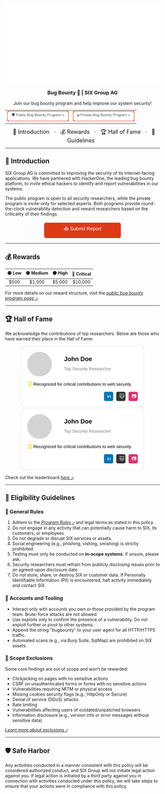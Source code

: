 <!-- DOCUMENT Hero -->
<div align="center">
  <!-- Use the SVG as the hero -->
  <a href="https://hackerone.com/six-group">
    <img src="/assets/header.svg" alt="Logo" width="600" />
  </a>

  <h3 align="center">Bug Bounty 🐛 | SIX Group AG</h3>

  <p align="center">
    Join our bug bounty program and help improve our system security!
  </p>

  <!-- SVG Buttons for Public and Private Programs -->
  <div>
  <table border="0" width="100%" cellspacing="20">
    <tr>
      <td align="center" width="50%">
        <a href="https://hackerone.com/six-group">
          <img src="/assets/buttons/public-program-button.svg" alt="Public Bug Bounty Program" width="200" />
        </a>
      </td>
      <td align="center" width="50%">
        <a href="https://hackerone.com/six-group-private">
          <img src="/assets/buttons/private-program-button.svg" alt="Private Bug Bounty Program" width="200" />
        </a>
      </td>
    </tr>
  </table>
  </div>

  <!-- Hero Menu with Emojis -->
  <div align="center" style="font-size: 18px;">
    <a href="#-introduction" style="text-decoration: none; padding: 10px;">📖 Introduction</a>
    ·
    <a href="#-rewards" style="text-decoration: none; padding: 10px;">💰 Rewards</a>
    ·
    <a href="#-hall-of-fame" style="text-decoration: none; padding: 10px;">🏆 Hall of Fame</a>
    ·
    <a href="#-eligibility-guidelines" style="text-decoration: none; padding: 10px;">🤝 Guidelines</a>
  </div>
</div>

---

## 📖 Introduction

SIX Group AG is committed to improving the security of its internet-facing applications. We have partnered with HackerOne, the leading bug bounty platform, to invite ethical hackers to identify and report vulnerabilities in our systems.

The public program is open to all security researchers, while the private program is invite-only for selected experts. Both programs provide round-the-clock vulnerability detection and reward researchers based on the criticality of their findings.

<div align="center">
  <div align="center" style="margin-top: 20px;">
    <a href="https://hackerone.com/six-group/reports/new?type=team&report_type=vulnerability">
      <img src="/assets/buttons/submit-report-button.svg" alt="Submit Report" width="250" />
    </a>
  </div>
</div>

---

## 💰 Rewards

| 🟢 Low | 🟡 Medium | 🟠 High | 🔴 Critical |
| :----: | :-------: | :-----: | :---------: |
|  $500  |  $1,000   | $5,000  |   $10,000   |

For more details on our reward structure, visit the _[public bug bounty program page ⤴](https://hackerone.com/six-group)_.

---

## 🏆 Hall of Fame

We acknowledge the contributions of top researchers. Below are those who have earned their place in the Hall of Fame:

<div align="center">
  <!-- Hall of Fame SVG 1 -->
  <img src="/assets/halloffame/johndoe.svg" width="400" height="200" />
  
  <!-- Hall of Fame SVG 2 -->
  <img src="/assets/halloffame/janedoe.svg" width="400" height="200" />

  <!-- Add more Hall of Fame entries below as needed -->
</div>

Check out the leaderboard _[here ⤴](https://hackerone.com/six-group/thanks)_.

---

## 🤝 Eligibility Guidelines

### 📃 General Rules

1. Adhere to the _[Program Rules ⤴](https://hackerone.com/six-group/program)_ and legal terms as stated in this policy.
2. Do not engage in any activity that can potentially cause harm to SIX, its customers, or employees.
3. Do not degrade or disrupt SIX services or assets.
4. Social engineering (e.g., phishing, vishing, smishing) is strictly prohibited.
5. Testing must only be conducted on **in-scope systems**. If unsure, please ask.
6. Security researchers must refrain from publicly disclosing issues prior to an agreed-upon disclosure date.
7. Do not store, share, or destroy SIX or customer data. If Personally Identifiable Information (PII) is encountered, halt activity immediately and contact SIX.

### 👤 Accounts and Tooling

- Interact only with accounts you own or those provided by the program team. Brute-force attacks are not allowed.
- Use exploits only to confirm the presence of a vulnerability. Do not exploit further or pivot to other systems.
- Append the string "bugbounty" to your user agent for all HTTP/HTTPS traffic.
- Automated scans (e.g., via Burp Suite, SqlMap) are prohibited on SIX assets.

### 🚫 Scope Exclusions

Some core findings are out of scope and won’t be rewarded:

- Clickjacking on pages with no sensitive actions
- CSRF on unauthenticated forms or forms with no sensitive actions
- Vulnerabilities requiring MITM or physical access
- Missing cookies security flags (e.g., HttpOnly or Secure)
- Denial of service (DDoS) attacks
- Rate limiting
- Vulnerabilities affecting users of outdated/unpatched browsers
- Information disclosure (e.g., version info or error messages without sensitive data)

_[Learn more about exclusions ⤴](https://hackerone.com/six-group)_

---

## 🛡️ Safe Harbor

Any activities conducted in a manner consistent with this policy will be considered authorized conduct, and SIX Group will not initiate legal action against you. If legal action is initiated by a third party against you in connection with activities conducted under this policy, we will take steps to ensure that your actions were in compliance with this policy.
